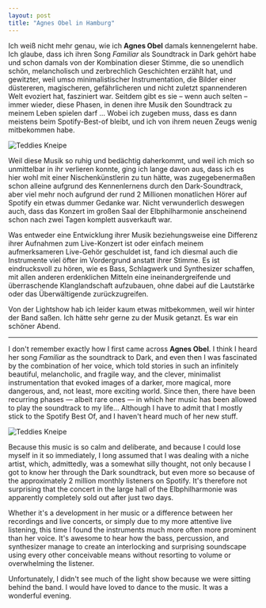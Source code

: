 ```yaml
---
layout: post
title: "Agnes Obel in Hamburg"
---
```


Ich weiß nicht mehr genau, wie ich **Agnes Obel** damals kennengelernt habe. Ich glaube, dass ich ihren Song _Familiar_ als Soundtrack in Dark gehört habe und schon damals von der Kombination dieser Stimme, die so unendlich schön, melancholisch und zerbrechlich Geschichten erzählt hat, und gewitzter, weil umso minimalistischer Instrumentation, die Bilder einer düstereren, magischeren, gefährlicheren und nicht zuletzt spannenderen Welt evoziert hat, fasziniert war. Seitdem gibt es sie – wenn auch selten – immer wieder, diese Phasen, in denen ihre Musik den Soundtrack zu meinem Leben spielen darf … Wobei ich zugeben muss, dass es dann meistens beim Spotify-Best-of bleibt, und ich von ihrem neuen Zeugs wenig mitbekommen habe.

![Teddies Kneipe](/images/2025-08-30-übersee/teddies-kneipe.jpg)

Weil diese Musik so ruhig und bedächtig daherkommt, und weil ich mich so unmittelbar in ihr verlieren konnte, ging ich lange davon aus, dass ich es hier wohl mit einer Nischenkünstlerin zu tun hätte, was zugegebenermaßen schon alleine aufgrund des Kennenlernens durch den Dark-Soundtrack, aber viel mehr noch aufgrund der rund 2 Millionen monatlichen Hörer auf Spotify ein etwas dummer Gedanke war. Nicht verwunderlich deswegen auch, dass das Konzert im großen Saal der Elbphilharmonie anscheinend schon nach zwei Tagen komplett ausverkauft war.

Was entweder eine Entwicklung ihrer Musik beziehungsweise eine Differenz ihrer Aufnahmen zum Live-Konzert ist oder einfach meinem aufmerksameren Live-Gehör geschuldet ist, fand ich diesmal auch die Instrumente viel öfter im Vordergrund anstatt ihrer Stimme. Es ist eindrucksvoll zu hören, wie es Bass, Schlagwerk und Synthesizer schaffen, mit allen anderen erdenklichen Mitteln eine ineinandergreifende und überraschende Klanglandschaft aufzubauen, ohne dabei auf die Lautstärke oder das Überwältigende zurückzugreifen.

Von der Lightshow hab ich leider kaum etwas mitbekommen, weil wir hinter der Band saßen. Ich hätte sehr gerne zu der Musik getanzt. Es war ein schöner Abend.

---

I don't remember exactly how I first came across **Agnes Obel**. I think I heard her song _Familiar_ as the soundtrack to Dark, and even then I was fascinated by the combination of her voice, which told stories in such an infinitely beautiful, melancholic, and fragile way, and the clever, minimalist instrumentation that evoked images of a darker, more magical, more dangerous, and, not least, more exciting world. Since then, there have been recurring phases — albeit rare ones — in which her music has been allowed to play the soundtrack to my life… Although I have to admit that I mostly stick to the Spotify Best Of, and I haven't heard much of her new stuff.

![Teddies Kneipe](/images/2025-08-30-übersee/teddies-kneipe.jpg)

Because this music is so calm and deliberate, and because I could lose myself in it so immediately, I long assumed that I was dealing with a niche artist, which, admittedly, was a somewhat silly thought, not only because I got to know her through the Dark soundtrack, but even more so because of the approximately 2 million monthly listeners on Spotify. It's therefore not surprising that the concert in the large hall of the Elbphilharmonie was apparently completely sold out after just two days.

Whether it's a development in her music or a difference between her recordings and live concerts, or simply due to my more attentive live listening, this time I found the instruments much more often more prominent than her voice. It's awesome to hear how the bass, percussion, and synthesizer manage to create an interlocking and surprising soundscape using every other conceivable means without resorting to volume or overwhelming the listener.

Unfortunately, I didn't see much of the light show because we were sitting behind the band. I would have loved to dance to the music. It was a wonderful evening.
